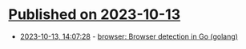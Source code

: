# [Published on 2023-10-13](index.md)

* [2023-10-13, 14:07:28](https://lobste.rs/s/f42oyk/browser_browser_detection_go_golang) - [browser: Browser detection in Go (golang)](https://github.com/dineshgowda24/browser)
